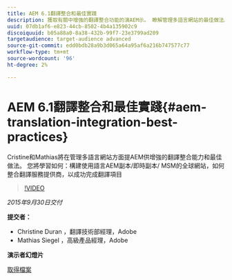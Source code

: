```yaml
---
title: AEM 6.1翻譯整合和最佳實踐
description: 獲取有關中增強的翻譯整合功能的演AEM示。 瞭解管理多語言網站的最佳做法。
uuid: 07db1af6-e823-44cb-8502-4b4a135902c9
discoiquuid: b05a88a0-8a38-432b-99f7-23e3799ad209
targetaudience: target-audience advanced
source-git-commit: edd0bdb28a9b3d065a64a95af6a216b747577c77
workflow-type: tm+mt
source-wordcount: '96'
ht-degree: 2%

---
```


# AEM 6.1翻譯整合和最佳實踐{#aem-translation-integration-best-practices}

Cristine和Mathias將在管理多語言網站方面提AEM供增強的翻譯整合能力和最佳做法。 您將學習如何：構建使用語言AEM副本/即時副本/ MSM的全球網站，如何整合翻譯服務提供商，以成功完成翻譯項目

>[!VIDEO](https://video.tv.adobe.com/v/19371/?quality=9)

*2015年9月30日交付*

**提交者：**

* Christine Duran ，翻譯技術部經理，Adobe
* Mathias Siegel ，高級產品經理，Adobe

**演示者幻燈片**

[取得檔案](assets/09302015-aem-gems-translation-integration-and-best-practices.pdf)

<!--
[Get back to the Overview](https://helpx.adobe.com/experience-manager/kt/eseminars/gems/aem-index.html)
-->
